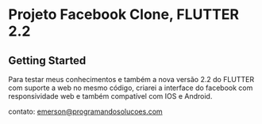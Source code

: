 # Projeto Facebook Clone, FLUTTER 2.2

## Getting Started

Para testar meus conhecimentos e também a nova versão 2.2 do FLUTTER com suporte a web no mesmo código, criarei a interface do facebook com responsividade web e também compatível com IOS e Android. 

contato: emerson@programandosolucoes.com